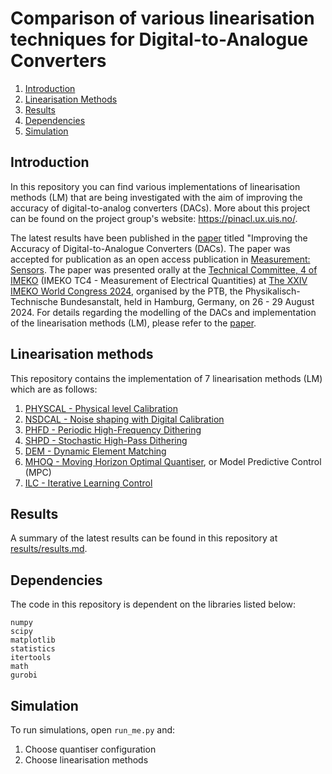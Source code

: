 # Comparison of various linearisation techniques for Digital-to-Analogue Converters 

1. [Introduction](#introduction)
2. [Linearisation Methods](#linearisation-methods)
3. [Results](#results)
4. [Dependencies](#dependencies)
5. [Simulation](#simulation)

## Introduction
In this repository you can find various implementations of linearisation methods (LM) that are being investigated with the aim of improving the accuracy of digital-to-analog converters (DACs). More about this project can be found on the project group's website: https://pinacl.ux.uis.no/.

The latest results have been published in the [paper](publications/Methods_for_Improving_the_Accuracy_of_Digital_to_Analog_Converters.pdf) titled "Improving the Accuracy of Digital-to-Analogue Converters (DACs). The paper was accepted for publication as an open access publication in [Measurement: Sensors](https://www.sciencedirect.com/journal/measurement-sensors). The paper was presented orally at the [Technical Committee, 4 of IMEKO](https://www.imeko.org/index.php/tc4-homepage) (IMEKO TC4 - Measurement of Electrical Quantities) at [The XXIV IMEKO World Congress 2024](https://www.imeko2024.org/home), organised by the PTB, the Physikalisch-Technische Bundesanstalt, held in Hamburg, Germany, on 26 - 29 August 2024. For details regarding the modelling of the DACs and implementation of the linearisation methods (LM), please refer to the [paper](publications/Methods_for_Improving_the_Accuracy_of_Digital_to_Analog_Converters.pdf).

## Linearisation methods 
This repository contains the implementation of 7 linearisation methods (LM) which are as follows:
1. [PHYSCAL - Physical level Calibration](https://pubs.aip.org/aip/rsi/article-abstract/36/7/1062/462480/Double-Precision-Bidirectional-Self-Calibrating?redirectedFrom=fulltext)
2. [NSDCAL - Noise shaping with Digital Calibration](https://ieeexplore.ieee.org/document/4061014)
3. [PHFD - Periodic High-Frequency Dithering](https://ieeexplore.ieee.org/document/823976)
4. [SHPD - Stochastic High-Pass Dithering](https://link.springer.com/article/10.1023/A:1008850101197)
5. [DEM - Dynamic Element Matching](https://ieeexplore.ieee.org/document/5420027)
6. [MHOQ - Moving Horizon Optimal Quantiser](https://www.sciencedirect.com/science/article/pii/S2405896324013946), or Model Predictive Control (MPC)
7. [ILC - Iterative Learning Control](https://ieeexplore.ieee.org/abstract/document/10252330)

## Results
A summary of the latest results can be found in this repository at [results/results.md](results/results.md).

## Dependencies
The code in this repository is dependent on the libraries listed below:
```
numpy
scipy
matplotlib
statistics
itertools
math    
gurobi
```

## Simulation
To run simulations, open ```run_me.py``` and:
1. Choose quantiser configuration
2. Choose linearisation methods
